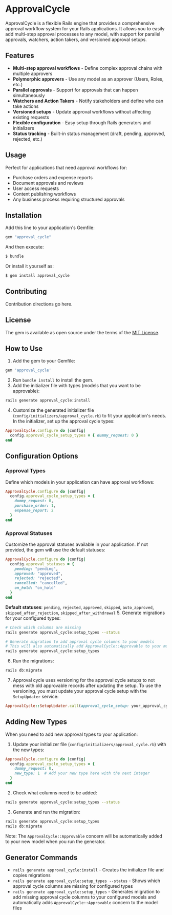 # ApprovalCycle

ApprovalCycle is a flexible Rails engine that provides a comprehensive approval workflow system for your Rails applications. It allows you to easily add multi-step approval processes to any model, with support for parallel approvals, watchers, action takers, and versioned approval setups.

## Features

- **Multi-step approval workflows** - Define complex approval chains with multiple approvers
- **Polymorphic approvers** - Use any model as an approver (Users, Roles, etc.)
- **Parallel approvals** - Support for approvals that can happen simultaneously
- **Watchers and Action Takers** - Notify stakeholders and define who can take actions
- **Versioned setups** - Update approval workflows without affecting existing requests
- **Flexible configuration** - Easy setup through Rails generators and initializers
- **Status tracking** - Built-in status management (draft, pending, approved, rejected, etc.)

## Usage

Perfect for applications that need approval workflows for:
- Purchase orders and expense reports
- Document approvals and reviews
- User access requests
- Content publishing workflows
- Any business process requiring structured approvals

## Installation

Add this line to your application's Gemfile:

```ruby
gem "approval_cycle"
```

And then execute:
```bash
$ bundle
```

Or install it yourself as:
```bash
$ gem install approval_cycle
```

## Contributing
Contribution directions go here.

## License
The gem is available as open source under the terms of the [MIT License](https://opensource.org/licenses/MIT).

## How to Use

1. Add the gem to your Gemfile:
  ```ruby
  gem 'approval_cycle'
  ```
2. Run `bundle install` to install the gem.
3. Add the initializer file with types (models that you want to be approvable):
  ```bash
  rails generate approval_cycle:install
  ```
4. Customize the generated initializer file (`config/initializers/approval_cycle.rb`) to fit your application's needs. In the initializer, set up the approval cycle types:
  ```ruby
  ApprovalCycle.configure do |config|
    config.approval_cycle_setup_types = { dummy_request: 0 }
  end
  ```

## Configuration Options

### Approval Types
Define which models in your application can have approval workflows:
```ruby
ApprovalCycle.configure do |config|
  config.approval_cycle_setup_types = {
    dummy_request: 0,
    purchase_order: 1,
    expense_report: 2
  }
end
```

### Approval Statuses
Customize the approval statuses available in your application. If not provided, the gem will use the default statuses:
```ruby
ApprovalCycle.configure do |config|
  config.approval_statuses = {
    pending: "pending",
    approved: "approved",
    rejected: "rejected",
    cancelled: "cancelled",
    on_hold: "on_hold"
  }
end
```

**Default statuses**: `pending`, `rejected`, `approved`, `skipped`, `auto_approved`, `skipped_after_rejection`, `skipped_after_withdrawal`
5. Generate migrations for your configured types:
  ```bash
  # Check which columns are missing
  rails generate approval_cycle:setup_types --status

  # Generate migration to add approval cycle columns to your models
  # This will also automatically add ApprovalCycle::Approvable to your model files
  rails generate approval_cycle:setup_types
  ```
6. Run the migrations:
  ```bash
  rails db:migrate
  ```
7. Approval cycle uses versioning for the approval cycle setups to not mess with old approvable records after updating the setup. To use the versioning, you must update your approval cycle setup with the `SetupUpdater` service:
  ```ruby
  ApprovalCycle::SetupUpdater.call(approval_cycle_setup: your_approval_cycle_setup_record, params: {attributes to update}, apply_to_versions: {true | false})
  ```

## Adding New Types

When you need to add new approval types to your application:

1. Update your initializer file (`config/initializers/approval_cycle.rb`) with the new types:
  ```ruby
  ApprovalCycle.configure do |config|
    config.approval_cycle_setup_types = {
      dummy_request: 0,
      new_type: 1  # Add your new type here with the next integer
    }
  end
  ```

2. Check what columns need to be added:
  ```bash
  rails generate approval_cycle:setup_types --status
  ```

3. Generate and run the migration:
  ```bash
  rails generate approval_cycle:setup_types
  rails db:migrate
  ```

Note: The `ApprovalCycle::Approvable` concern will be automatically added to your new model when you run the generator.

## Generator Commands

- `rails generate approval_cycle:install` - Creates the initializer file and copies migrations
- `rails generate approval_cycle:setup_types --status` - Shows which approval cycle columns are missing for configured types
- `rails generate approval_cycle:setup_types` - Generates migration to add missing approval cycle columns to your configured models and automatically adds `ApprovalCycle::Approvable` concern to the model files
